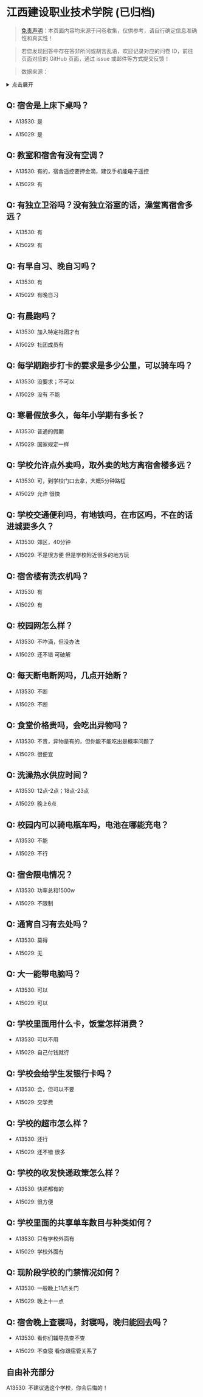 # 江西建设职业技术学院 (已归档)

> [免责声明](https://colleges.chat/#_3)：本页面内容均来源于问卷收集，仅供参考，请自行确定信息准确性和真实性！

> 若您发现回答中存在答非所问或胡言乱语，欢迎记录对应的问卷 ID，前往页面对应的 GitHub 页面，通过 issue 或邮件等方式提交反馈！

> 数据来源：

<details><summary>点击展开</summary>
<ul>
<li>A13530: 匿名 (2022 年 06 月)</li>
<li>A15029: 匿名 (2022 年 07 月)</li>
</ul>
</details>

## Q: 宿舍是上床下桌吗？

- A13530: 是

- A15029: 是

## Q: 教室和宿舍有没有空调？

- A13530: 有的，宿舍遥控要押金滴，建议手机能电子遥控

- A15029: 有

## Q: 有独立卫浴吗？没有独立浴室的话，澡堂离宿舍多远？

- A13530: 有

- A15029: 有

## Q: 有早自习、晚自习吗？

- A13530: 有

- A15029: 有晚自习

## Q: 有晨跑吗？

- A13530: 加入特定社团才有

- A15029: 社团成员有

## Q: 每学期跑步打卡的要求是多少公里，可以骑车吗？

- A13530: 没要求；不可以

- A15029: 没有 不能

## Q: 寒暑假放多久，每年小学期有多长？

- A13530: 普通的假期

- A15029: 国家规定一样

## Q: 学校允许点外卖吗，取外卖的地方离宿舍楼多远？

- A13530: 可，到学校门口去拿，大概5分钟路程

- A15029: 允许 很快

## Q: 学校交通便利吗，有地铁吗，在市区吗，不在的话进城要多久？

- A13530: 郊区，40分钟

- A15029: 不是很方便 但是学校附近很多的地方玩

## Q: 宿舍楼有洗衣机吗？

- A13530: 有

- A15029: 有

## Q: 校园网怎么样？

- A13530: 不咋滴，但没办法

- A15029: 还不错 可破解

## Q: 每天断电断网吗，几点开始断？

- A13530: 不断

- A15029: 不断

## Q: 食堂价格贵吗，会吃出异物吗？

- A13530: 不贵，异物是有的，但你能不能吃出是概率问题了

- A15029: 很便宜

## Q: 洗澡热水供应时间？

- A13530: 12点-2点；18点-23点

- A15029: 晚上6点

## Q: 校园内可以骑电瓶车吗，电池在哪能充电？

- A13530: 不能

- A15029: 不行

## Q: 宿舍限电情况？

- A13530: 功率总和1500w

- A15029: 不限制

## Q: 通宵自习有去处吗？

- A13530: 莫得

- A15029: 无

## Q: 大一能带电脑吗？

- A13530: 可以

- A15029: 可以

## Q: 学校里面用什么卡，饭堂怎样消费？

- A13530: 可以不用

- A15029: 自己付钱就行

## Q: 学校会给学生发银行卡吗？

- A13530: 会，但可以不要

- A15029: 交学费

## Q: 学校的超市怎么样？

- A13530: 还行

- A15029: 还不错 很多

## Q: 学校的收发快递政策怎么样？

- A13530: 快递都有的

- A15029: 很方便

## Q: 学校里面的共享单车数目与种类如何？

- A13530: 只有学校外面有

- A15029: 学校外面有

## Q: 现阶段学校的门禁情况如何？

- A13530: 一般晚上11点关门

- A15029: 晚上十一点

## Q: 宿舍晚上查寝吗，封寝吗，晚归能回去吗？

- A13530: 看你们辅导员查不查

- A15029: 不查寝 看你跟宿管关系了

## 自由补充部分

A13530: 不建议选这个学校，你会后悔的！